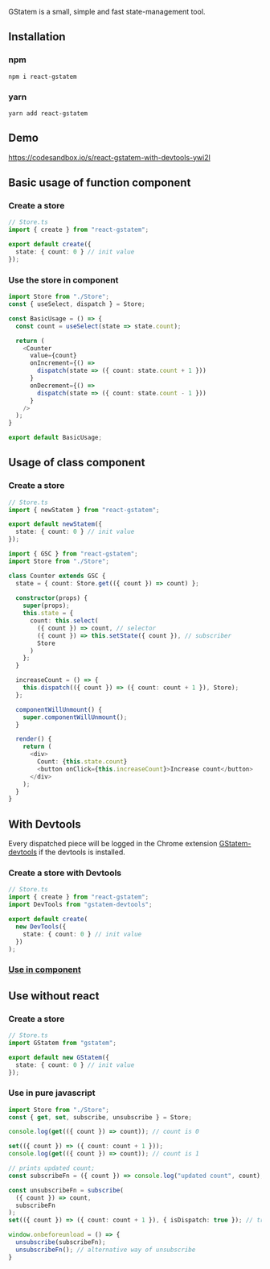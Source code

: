 GStatem is a small, simple and fast state-management tool.

## Installation
### npm
```shell
npm i react-gstatem
```

### yarn
```shell
yarn add react-gstatem
```

## Demo
https://codesandbox.io/s/react-gstatem-with-devtools-ywi2l

## Basic usage of function component
### Create a store
```typescript jsx
// Store.ts
import { create } from "react-gstatem";

export default create({
  state: { count: 0 } // init value
});
```

### <a name="useincomponent" />Use the store in component
```typescript jsx
import Store from "./Store";
const { useSelect, dispatch } = Store;

const BasicUsage = () => {
  const count = useSelect(state => state.count);

  return (
    <Counter
      value={count}
      onIncrement={() =>
        dispatch(state => ({ count: state.count + 1 }))
      }
      onDecrement={() =>
        dispatch(state => ({ count: state.count - 1 }))
      }
    />
  );
}

export default BasicUsage;
```

## Usage of class component
### Create a store
```typescript jsx
// Store.ts
import { newStatem } from "react-gstatem";

export default newStatem({
  state: { count: 0 } // init value
});
```

```typescript jsx
import { GSC } from "react-gstatem";
import Store from "./Store";

class Counter extends GSC {
  state = { count: Store.get(({ count }) => count) };
    
  constructor(props) {
    super(props);
    this.state = {
      count: this.select(
        ({ count }) => count, // selector
        ({ count }) => this.setState({ count }), // subscriber
        Store
      )
    };
  }

  increaseCount = () => {
    this.dispatch(({ count }) => ({ count: count + 1 }), Store);
  };

  componentWillUnmount() {
    super.componentWillUnmount();
  }

  render() {
    return (
      <div>
        Count: {this.state.count}
        <button onClick={this.increaseCount}>Increase count</button>
      </div>
    );
  }
}
```

## With Devtools
Every dispatched piece will be logged in the Chrome extension [GStatem-devtools](https://chrome.google.com/webstore/detail/gstatem-devtools/djohekcenmdagbolgaiiphdnmhgmpllk) if the devtools is installed.
### Create a store with Devtools
```typescript jsx
// Store.ts
import { create } from "react-gstatem";
import DevTools from "gstatem-devtools";

export default create(
  new DevTools({ 
    state: { count: 0 } // init value 
  })
);
```

### [Use in component](#useincomponent)

## Use without react
### Create a store
```typescript jsx
// Store.ts
import GStatem from "gstatem";

export default new GStatem({
  state: { count: 0 } // init value
});
```

### Use in pure javascript
```typescript jsx
import Store from "./Store";
const { get, set, subscribe, unsubscribe } = Store;

console.log(get(({ count }) => count)); // count is 0

set(({ count }) => ({ count: count + 1 }));
console.log(get(({ count }) => count)); // count is 1

// prints updated count;
const subscribeFn = ({ count }) => console.log("updated count", count);

const unsubscribeFn = subscribe(
  ({ count }) => count,
  subscribeFn
);
set(({ count }) => ({ count: count + 1 }), { isDispatch: true }); // triggers the subscribe function

window.onbeforeunload = () => {
  unsubscribe(subscribeFn);
  unsubscribeFn(); // alternative way of unsubscribe
}
```